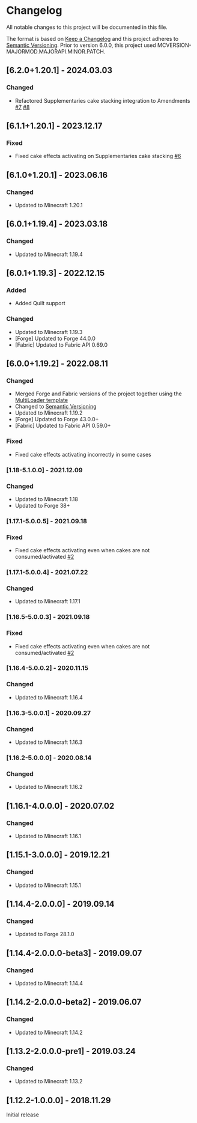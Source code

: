 # Changelog
All notable changes to this project will be documented in this file.

The format is based on [Keep a Changelog](http://keepachangelog.com/en/1.0.0/) and this project adheres to [Semantic Versioning](http://semver.org/spec/v2.0.0.html).
Prior to version 6.0.0, this project used MCVERSION-MAJORMOD.MAJORAPI.MINOR.PATCH.

## [6.2.0+1.20.1] - 2024.03.03
### Changed
- Refactored Supplementaries cake stacking integration to Amendments [#7](https://github.com/illusivesoulworks/cakechomps/issues/7) [#8](https://github.com/illusivesoulworks/cakechomps/issues/8)

## [6.1.1+1.20.1] - 2023.12.17
### Fixed
- Fixed cake effects activating on Supplementaries cake stacking [#6](https://github.com/illusivesoulworks/cakechomps/issues/6)

## [6.1.0+1.20.1] - 2023.06.16
### Changed
- Updated to Minecraft 1.20.1

## [6.0.1+1.19.4] - 2023.03.18
### Changed
- Updated to Minecraft 1.19.4

## [6.0.1+1.19.3] - 2022.12.15
### Added
- Added Quilt support
### Changed
- Updated to Minecraft 1.19.3
- [Forge] Updated to Forge 44.0.0
- [Fabric] Updated to Fabric API 0.69.0

## [6.0.0+1.19.2] - 2022.08.11
### Changed
- Merged Forge and Fabric versions of the project together using the [MultiLoader template](https://github.com/jaredlll08/MultiLoader-Template)
- Changed to [Semantic Versioning](http://semver.org/spec/v2.0.0.html)
- Updated to Minecraft 1.19.2
- [Forge] Updated to Forge 43.0.0+
- [Fabric] Updated to Fabric API 0.59.0+
### Fixed
- Fixed cake effects activating incorrectly in some cases

### [1.18-5.1.0.0] - 2021.12.09
### Changed
- Updated to Minecraft 1.18
- Updated to Forge 38+

### [1.17.1-5.0.0.5] - 2021.09.18
### Fixed
- Fixed cake effects activating even when cakes are not consumed/activated [#2](https://github.com/TheIllusiveC4/CakeChomps/issues/2)

### [1.17.1-5.0.0.4] - 2021.07.22
### Changed
- Updated to Minecraft 1.17.1

### [1.16.5-5.0.0.3] - 2021.09.18
### Fixed
- Fixed cake effects activating even when cakes are not consumed/activated [#2](https://github.com/TheIllusiveC4/CakeChomps/issues/2)

### [1.16.4-5.0.0.2] - 2020.11.15
### Changed
- Updated to Minecraft 1.16.4

### [1.16.3-5.0.0.1] - 2020.09.27
### Changed
- Updated to Minecraft 1.16.3

### [1.16.2-5.0.0.0] - 2020.08.14
### Changed
- Updated to Minecraft 1.16.2

## [1.16.1-4.0.0.0] - 2020.07.02
### Changed
- Updated to Minecraft 1.16.1

## [1.15.1-3.0.0.0] - 2019.12.21
### Changed
- Updated to Minecraft 1.15.1

## [1.14.4-2.0.0.0] - 2019.09.14
### Changed
- Updated to Forge 28.1.0

## [1.14.4-2.0.0.0-beta3] - 2019.09.07
### Changed
- Updated to Minecraft 1.14.4

## [1.14.2-2.0.0.0-beta2] - 2019.06.07
### Changed
- Updated to Minecraft 1.14.2

## [1.13.2-2.0.0.0-pre1] - 2019.03.24
### Changed
- Updated to Minecraft 1.13.2

## [1.12.2-1.0.0.0] - 2018.11.29
Initial release